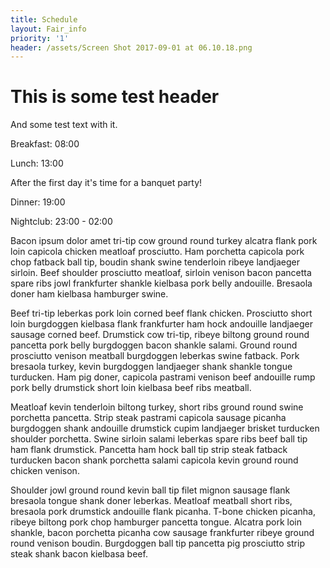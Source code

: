 ```yaml
---
title: Schedule
layout: Fair_info
priority: '1'
header: /assets/Screen Shot 2017-09-01 at 06.10.18.png
---
```

# This is some test header

And some test text with it. 

Breakfast: 08:00

Lunch: 13:00 

After the first day it's time for a banquet party!

Dinner: 19:00

Nightclub: 23:00 - 02:00


Bacon ipsum dolor amet tri-tip cow ground round turkey alcatra flank pork loin capicola chicken meatloaf prosciutto. Ham porchetta capicola pork chop fatback ball tip, boudin shank swine tenderloin ribeye landjaeger sirloin. Beef shoulder prosciutto meatloaf, sirloin venison bacon pancetta spare ribs jowl frankfurter shankle kielbasa pork belly andouille. Bresaola doner ham kielbasa hamburger swine.

Beef tri-tip leberkas pork loin corned beef flank chicken. Prosciutto short loin burgdoggen kielbasa flank frankfurter ham hock andouille landjaeger sausage corned beef. Drumstick cow tri-tip, ribeye biltong ground round pancetta pork belly burgdoggen bacon shankle salami. Ground round prosciutto venison meatball burgdoggen leberkas swine fatback. Pork bresaola turkey, kevin burgdoggen landjaeger shank shankle tongue turducken. Ham pig doner, capicola pastrami venison beef andouille rump pork belly drumstick short loin kielbasa beef ribs meatball.

Meatloaf kevin tenderloin biltong turkey, short ribs ground round swine porchetta pancetta. Strip steak pastrami capicola sausage picanha burgdoggen shank andouille drumstick cupim landjaeger brisket turducken shoulder porchetta. Swine sirloin salami leberkas spare ribs beef ball tip ham flank drumstick. Pancetta ham hock ball tip strip steak fatback turducken bacon shank porchetta salami capicola kevin ground round chicken venison.

Shoulder jowl ground round kevin ball tip filet mignon sausage flank bresaola tongue shank doner leberkas. Meatloaf meatball short ribs, bresaola pork drumstick andouille flank picanha. T-bone chicken picanha, ribeye biltong pork chop hamburger pancetta tongue. Alcatra pork loin shankle, bacon porchetta picanha cow sausage frankfurter ribeye ground round venison boudin. Burgdoggen ball tip pancetta pig prosciutto strip steak shank bacon kielbasa beef.
